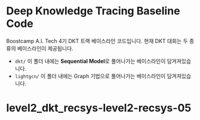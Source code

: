 # Deep Knowledge Tracing Baseline Code

Boostcamp A.I. Tech 4기 DKT 트랙 베이스라인 코드입니다.
현재 DKT 대회는 두 종류의 베이스라인이 제공됩니다.
+ `dkt/` 이 폴더 내에는 **Sequential Model**로 풀어나가는 베이스라인이 담겨져있습니다.
+ `lightgcn/` 이 폴더 내에는 Graph 기법으로 풀어나가는 베이스라인이 담겨져있습니다.

# level2_dkt_recsys-level2-recsys-05